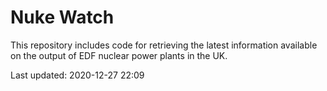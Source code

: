 # Nuke Watch

This repository includes code for retrieving the latest information available on the output of EDF nuclear power plants in the UK.

Last updated: 2020-12-27 22:09